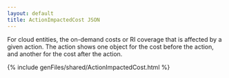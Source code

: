 ```yaml
---
layout: default
title: ActionImpactedCost JSON
---
```


For cloud entities, the on-demand costs or RI coverage 
that is affected by a given action. The action shows one object for 
the cost before the action, and another for the cost after the action.


{% include genFiles/shared/ActionImpactedCost.html %}
